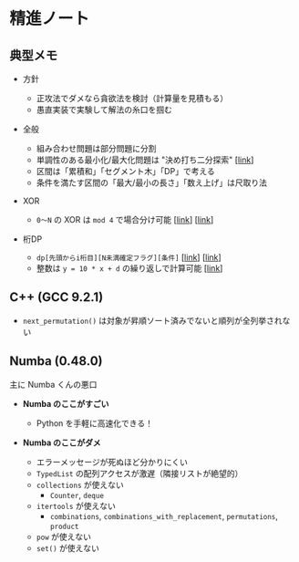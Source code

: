 # 精進ノート

## 典型メモ

- 方針
  - 正攻法でダメなら貪欲法を検討（計算量を見積もる）
  - 愚直実装で実験して解法の糸口を掴む

- 全般
  - 組み合わせ問題は部分問題に分割
  - 単調性のある最小化/最大化問題は "決め打ち二分探索" [[link](https://betrue12.hateblo.jp/entry/2019/05/11/013403)]
  - 区間は「累積和」「セグメント木」「DP」で考える
  - 条件を満たす区間の「最大/最小の長さ」「数え上げ」は尺取り法

- XOR
  - `0〜N` の XOR は `mod 4` で場合分け可能 [[link](https://www.hamayanhamayan.com/entry/2017/05/20/145021)] [[link](http://kyopro.hateblo.jp/entry/2019/05/22/054412)]

- 桁DP
  - `dp[先頭からi桁目][N未満確定フラグ][条件]` [[link](https://torus711.hatenablog.com/entry/20150423/1429794075)] [[link](https://www.hamayanhamayan.com/entry/2017/04/23/212728)]
  - 整数は `y = 10 * x + d` の繰り返しで計算可能 [[link](https://drken1215.hatenablog.com/entry/2020/04/23/194600)]

## C++ (GCC 9.2.1)

- `next_permutation()` は対象が昇順ソート済みでないと順列が全列挙されない

## Numba (0.48.0)

主に Numba くんの悪口

- **Numba のここがすごい**
  - Python を手軽に高速化できる！

- **Numba のここがダメ**
  - エラーメッセージが死ぬほど分かりにくい
  - `TypedList` の配列アクセスが激遅（隣接リストが絶望的）
  - `collections` が使えない
    - `Counter`, `deque`
  - `itertools` が使えない
    - `combinations`, `combinations_with_replacement`, `permutations`, `product`
  - `pow` が使えない
  - `set()` が使えない
